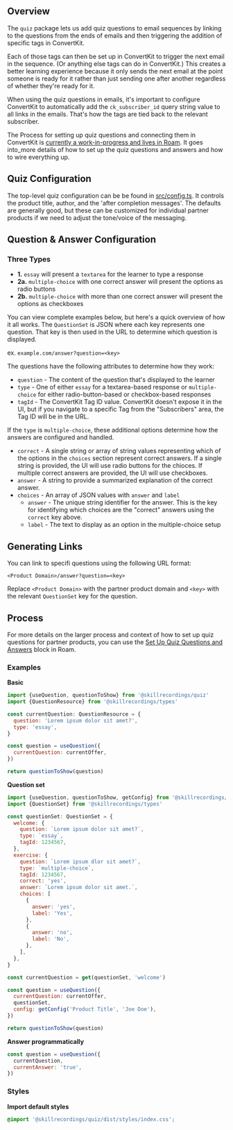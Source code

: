 ## Overview

The `quiz` package lets us add quiz questions to email sequences by linking to the questions from the ends of emails and then triggering the addition of specific tags in ConvertKit.

Each of those tags can then be set up in ConvertKit to trigger the next email in the sequence. (Or anything else tags can do in ConvertKit.) This creates a better learning experience because it only sends the next email at the point someone is ready for it rather than just sending one after another regardless of whether they're ready for it.

When using the quiz questions in emails, it's important to configure ConvertKit to automatically add the `ck_subscriber_id` query string value to all links in the emails. That's how the tags are tied back to the relevant subscriber.

The Process for setting up quiz questions and connecting them in ConvertKit is [currently a work-in-progress and lives in Roam](https://roamresearch.com/#/app/egghead/page/GepByGFy4). It goes into_more details of how to set up the quiz questions and answers and how to wire everything up.

## Quiz Configuration

The top-level quiz configuration can be be found in [src/config.ts](https://github.com/skillrecordings/products/blob/main/packages/quiz/src/config.ts). It controls the product title, author, and the 'after completion messages'. The defaults are generally good, but these can be customized for individual partner products if we need to adjust the tone/voice of the messaging.

## Question & Answer Configuration

### Three Types

- **1.** `essay` will present a `textarea` for the learner to type a response
- **2a.** `multiple-choice` with one correct answer will present the options as radio buttons
- **2b.** `multiple-choice` with more than one correct answer will present the options as checkboxes

You can view complete examples below, but here's a quick overview of how it all works. The `QuestionSet` is JSON where each key represents one question. That key is then used in the URL to determine which question is displayed.

ex. `example.com/answer?question=<key>`

The questions have the following attributes to determine how they work:

- `question` - The content of the question that's displayed to the learner
- `type` - One of either `essay` for a textarea-based response or `multiple-choice` for either radio-button-based or checkbox-based responses
- `tagId` - The ConvertKit Tag ID value. ConvertKit doesn't expose it in the UI, but if you navigate to a specific Tag from the "Subscribers" area, the Tag ID will be in the URL.

If the `type` is `multiple-choice`, these additional options determine how the answers are configured and handled.
- `correct` - A single string or array of string values representing which of the options in the `choices` section represent correct answers. If a single string is provided, the UI will use radio buttons for the chioces. If multiple correct answers are provided, the UI will use checkboxes.
- `answer` - A string to provide a summarized explanation of the correct answer.
- `choices` - An array of JSON values with `answer` and `label`
  + `answer` - The unique string identifier for the answer. This is the key for identifying which choices are the "correct" answers using the `correct` key above.
  + `label` - The text to display as an option in the multiple-choice setup

## Generating Links

You can link to specifi questions using the following URL format:

```
<Product Domain>/answer?question=<key>
```
Replace `<Product Domain>` with the partner product domain and `<key>` with the relevant `QuestionSet` key for the question.

## Process

For more details on the larger process and context of how to set up quiz questions for partner products, you can use the [Set Up Quiz Questions and Answers](https://roamresearch.com/#/app/egghead/page/GepByGFy4) block in Roam.

### Examples

**Basic**

```jsx
import {useQuestion, questionToShow} from '@skillrecordings/quiz'
import {QuestionResource} from '@skillrecordings/types'

const currentQuestion: QuestionResource = {
  question: 'Lorem ipsum dolor sit amet?',
  type: 'essay',
}

const question = useQuestion({
  currentQuestion: currentOffer,
})

return questionToShow(question)
```

**Question set**

```jsx
import {useQuestion, questionToShow, getConfig} from '@skillrecordings/quiz'
import {QuestionSet} from '@skillrecordings/types'

const questionSet: QuestionSet = {
  welcome: {
    question: `Lorem ipsum dolor sit amet?`,
    type: `essay`,
    tagId: 1234567,
  },
  exercise: {
    question: `Lorem ipsum dlor sit amet?`,
    type: `multiple-choice`,
    tagId: 1234567,
    correct: 'yes',
    answer: `Lorem ipsum dolor sit amet.`,
    choices: [
      {
        answer: 'yes',
        label: 'Yes',
      },
      {
        answer: 'no',
        label: 'No',
      },
    ],
  },
}

const currentQuestion = get(questionSet, 'welcome')

const question = useQuestion({
  currentQuestion: currentOffer,
  questionSet,
  config: getConfig('Product Title', 'Joe Doe'),
})

return questionToShow(question)
```

**Answer programmatically**

```jsx
const question = useQuestion({
  currentQuestion,
  currentAnswer: 'true',
})
```

### Styles

**Import default styles**

```css
@import '@skillrecordings/quiz/dist/styles/index.css';
```
